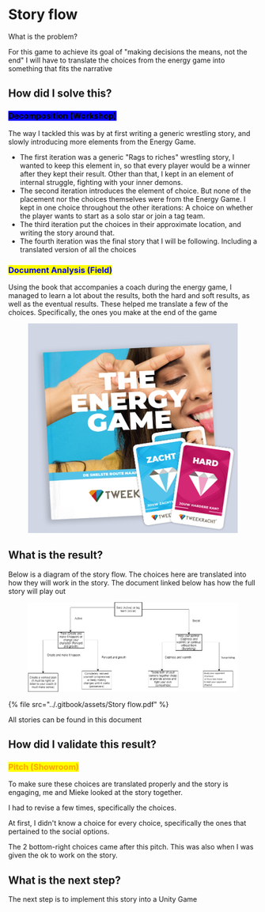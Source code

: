 # Story flow

What is the problem?

For this game to achieve its goal of "making decisions the means, not the end" I will have to translate the choices from the energy game into something that fits the narrative

## How did I solve this?

### <mark style="background-color:blue;">Decomposition (Workshop)</mark>

The way I tackled this was by at first writing a generic wrestling story, and slowly introducing more elements from the Energy Game.

* The first iteration was a generic "Rags to riches" wrestling story, I wanted to keep this element in, so that every player would be a winner after they kept their result. Other than that, I kept in an element of internal struggle, fighting with your inner demons.
* The second iteration introduces the element of choice. But none of the placement nor the choices themselves were from the Energy Game. I kept in one choice throughout the other iterations: A choice on whether the player wants to start as a solo star or join a tag team.
* The third iteration put the choices in their approximate location, and writing the story around that.&#x20;
* The fourth iteration was the final story that I will be following. Including a translated version of all the choices

### <mark style="color:blue;">Document Analysis (Field)</mark>

Using the book that accompanies a coach during the energy game, I managed to learn a lot about the results, both the hard and soft results, as well as the eventual results. These helped me translate a few of the choices. Specifically, the ones you make at the end of the game

<figure><img src="../.gitbook/assets/image (33).png" alt=""><figcaption></figcaption></figure>

## What is the result?

Below is a diagram of the story flow. The choices here are translated into how they will work in the story. The document linked below has how the full story will play out

<figure><img src="../.gitbook/assets/image (59).png" alt=""><figcaption></figcaption></figure>

{% file src="../.gitbook/assets/Story flow.pdf" %}

All stories can be found in this document

## How did I validate this result?

### <mark style="color:orange;">Pitch (Showroom)</mark>

To make sure these choices are translated properly and the story is engaging, me and Mieke looked at the story together.&#x20;

I had to revise a few times, specifically the choices.

At first, I didn't know a choice for every choice, specifically the ones that pertained to the social options.&#x20;

The 2 bottom-right choices came after this pitch. This was also when I was given the ok to work on the story.

## What is the next step?

The next step is to implement this story into a Unity Game
